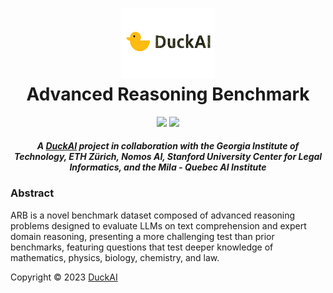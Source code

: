 <h1 align="center">
  <a href="https://duckai.org"><img src="https://raw.githubusercontent.com/TheDuckAI/community-website/main/public/logo-arb-pic.png" alt="duckai logo" width="150"></a>
  <br/>
  Advanced Reasoning Benchmark
  </br>
</h1>

<p align="center">
    <img src="https://img.shields.io/github/checks-status/TheDuckAI/arb/main?style=flat-square">
    <img src="https://img.shields.io/badge/License-GPLv3-blue.svg">
</p>

<h5 align="center">A <a href="https://duckai.org/" target="_blank">DuckAI</a> project in collaboration with the Georgia Institute of Technology, ETH Zürich, Nomos AI, Stanford University Center for Legal Informatics, and the Mila - Quebec AI Institute</h4>

### Abstract

ARB is a novel benchmark dataset composed of advanced reasoning problems designed to evaluate LLMs on text comprehension and expert domain reasoning, presenting a more challenging test than prior benchmarks, featuring questions that test deeper knowledge of mathematics, physics, biology, chemistry, and law.



Copyright © 2023 [DuckAI](https://github.com/TheDuckAI)
